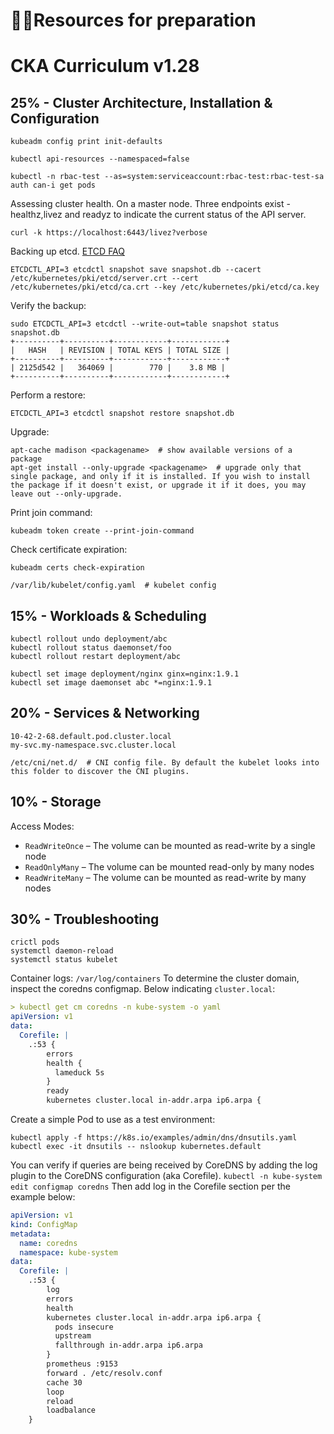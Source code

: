 💁‍♂️Resources for preparation
===========================

CKA Curriculum v1.28
====================
## 25% - Cluster Architecture, Installation & Configuration 
```shell
kubeadm config print init-defaults
```
```shell
kubectl api-resources --namespaced=false
```
```shell
kubectl -n rbac-test --as=system:serviceaccount:rbac-test:rbac-test-sa auth can-i get pods
```
Assessing cluster health. Оn a master node. Three endpoints exist - healthz,livez and readyz to indicate the current status of the API server.
```shell
curl -k https://localhost:6443/livez?verbose
```
Backing up etcd. [ETCD FAQ](https://github.com/kodekloudhub/community-faq/blob/main/docs/etcd-faq.md)
```shell
ETCDCTL_API=3 etcdctl snapshot save snapshot.db --cacert /etc/kubernetes/pki/etcd/server.crt --cert /etc/kubernetes/pki/etcd/ca.crt --key /etc/kubernetes/pki/etcd/ca.key
```
Verify the backup:
```shell
sudo ETCDCTL_API=3 etcdctl --write-out=table snapshot status snapshot.db
+----------+----------+------------+------------+
|   HASH   | REVISION | TOTAL KEYS | TOTAL SIZE |
+----------+----------+------------+------------+
| 2125d542 |   364069 |        770 |  	3.8 MB |
+----------+----------+------------+------------+
```
Perform a restore:
```shell
ETCDCTL_API=3 etcdctl snapshot restore snapshot.db
```
Upgrade:
```shell
apt-cache madison <packagename>  # show available versions of a package
apt-get install --only-upgrade <packagename>  # upgrade only that single package, and only if it is installed. If you wish to install the package if it doesn't exist, or upgrade it if it does, you may leave out --only-upgrade.
```
Print join command:
```shell
kubeadm token create --print-join-command
```
Check certificate expiration:
```shell
kubeadm certs check-expiration
```
```shell
/var/lib/kubelet/config.yaml  # kubelet config
```
## 15% - Workloads & Scheduling
```shell
kubectl rollout undo deployment/abc
kubectl rollout status daemonset/foo
kubectl rollout restart deployment/abc
```
```shell
kubectl set image deployment/nginx ginx=nginx:1.9.1
kubectl set image daemonset abc *=nginx:1.9.1
```
## 20% - Services & Networking
```shell
10-42-2-68.default.pod.cluster.local
my-svc.my-namespace.svc.cluster.local
```
```shell
/etc/cni/net.d/  # CNI config file. By default the kubelet looks into this folder to discover the CNI plugins.
```
## 10% - Storage
Access Modes:
*  `ReadWriteOnce` – The volume can be mounted as read-write by a single node
*  `ReadOnlyMany` – The volume can be mounted read-only by many nodes
*  `ReadWriteMany` – The volume can be mounted as read-write by many nodes
## 30% - Troubleshooting
```shell
crictl pods
systemctl daemon-reload
systemctl status kubelet
```
Container logs: `/var/log/containers`
To determine the cluster domain, inspect the coredns configmap. Below indicating `cluster.local`:
```yaml
> kubectl get cm coredns -n kube-system -o yaml
apiVersion: v1
data:
  Corefile: |
    .:53 {
        errors
        health {
          lameduck 5s
        }
        ready
        kubernetes cluster.local in-addr.arpa ip6.arpa {
```
Create a simple Pod to use as a test environment:
```shell
kubectl apply -f https://k8s.io/examples/admin/dns/dnsutils.yaml
kubectl exec -it dnsutils -- nslookup kubernetes.default
```
You can verify if queries are being received by CoreDNS by adding the log plugin to the CoreDNS configuration (aka Corefile).
`kubectl -n kube-system edit configmap coredns`
Then add log in the Corefile section per the example below:
```yaml
apiVersion: v1
kind: ConfigMap
metadata:
  name: coredns
  namespace: kube-system
data:
  Corefile: |
    .:53 {
        log
        errors
        health
        kubernetes cluster.local in-addr.arpa ip6.arpa {
          pods insecure
          upstream
          fallthrough in-addr.arpa ip6.arpa
        }
        prometheus :9153
        forward . /etc/resolv.conf
        cache 30
        loop
        reload
        loadbalance
    }    
```
